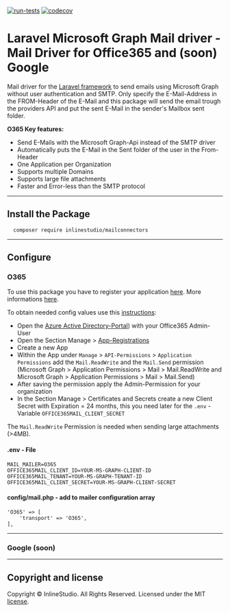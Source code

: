 [![run-tests](https://github.com/inlinestudio/laravel-api-mailer-connectors/actions/workflows/run-tests.yml/badge.svg)](https://github.com/inlinestudio/laravel-api-mailer-connectors/actions/workflows/run-tests.yml)
[![codecov](https://codecov.io/gh/inlinestudio/laravel-api-mailer-connectors/branch/main/graph/badge.svg?token=CytArLiyWH)](https://codecov.io/gh/inlinestudio/laravel-api-mailer-connectors)
#  Laravel Microsoft Graph  Mail driver - Mail Driver for Office365 and (soon) Google


Mail driver for the [Laravel framework](https://laravel.com/) to send emails using Microsoft Graph without user authentication and SMTP. Only specify the E-Mail-Address in the FROM-Header of the E-Mail and this package will send the email trough the providers API and put the sent E-Mail in the sender's Mailbox sent folder.

**O365 Key features:**

 - Send E-Mails with the Microsoft Graph-Api instead of the SMTP driver
 - Automatically puts the E-Mail in the Sent folder of the user in the From-Header
 - One Application per Organization
 - Supports multiple Domains
 - Supports large file attachments
 - Faster and Error-less than the SMTP protocol

---

##  Install the Package
```
  composer require inlinestudio/mailconnectors
```
---

##  Configure


### O365

To use this package you have to register your application [here](https://go.microsoft.com/fwlink/?linkid=2083908). More informations [here](https://docs.microsoft.com/en-us/graph/auth-register-app-v2).

To obtain needed config values use this [instructions](https://docs.microsoft.com/en-us/graph/auth-v2-service):

  - Open the [Azure Active Directory-Portal](https://portal.azure.com/#blade/Microsoft_AAD_IAM/ActiveDirectoryMenuBlade/Overview)) with your Office365 Admin-User
  - Open the Section Manage > [App-Registrations](https://portal.azure.com/#blade/Microsoft_AAD_IAM/ActiveDirectoryMenuBlade/RegisteredApps)
  - Create a new App
  - Within the App under `Manage` >  `API-Permissions` > `Application Permissions` add the `Mail.ReadWrite` and the `Mail.Send` permission (Microsoft Graph > Application Permissions > Mail > Mail.ReadWrite and Microsoft Graph > Application Permissions > Mail > Mail.Send)
  - After saving the permission apply the Admin-Permission for your organization
  - In the Section Manage > Certificates and Secrets create a new Client Secret with Expiration = 24 months, this you need later for the `.env` - Variable  `OFFICE365MAIL_CLIENT_SECRET`

The `Mail.ReadWrite` Permission is needed when sending large attachments (>4MB).

#### .env - File
```
MAIL_MAILER=O365
OFFICE365MAIL_CLIENT_ID=YOUR-MS-GRAPH-CLIENT-ID
OFFICE365MAIL_TENANT=YOUR-MS-GRAPH-TENANT-ID
OFFICE365MAIL_CLIENT_SECRET=YOUR-MS-GRAPH-CLIENT-SECRET
```

#### config/mail.php - add to mailer configuration array

```
'O365' => [
    'transport' => 'O365',
],
```

---
### Google (soon)
---

##  Copyright and license

Copyright © InlineStudio. All Rights Reserved. Licensed under the MIT [license](LICENSE).